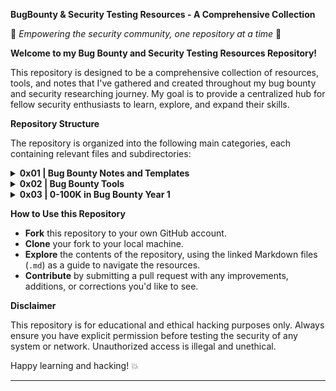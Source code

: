 

**BugBounty & Security Testing Resources - A Comprehensive Collection**

🔐 *Empowering the security community, one repository at a time* 🔐

**Welcome to my Bug Bounty and Security Testing Resources Repository!**

This repository is designed to be a comprehensive collection of resources, tools, and notes that I've gathered and created throughout my bug bounty and security researching journey. My goal is to provide a centralized hub for fellow security enthusiasts to learn, explore, and expand their skills.

**Repository Structure**

The repository is organized into the following main categories, each containing relevant files and subdirectories:

<details>
<summary> <strong>0x01 | Bug Bounty Notes and Templates</strong></summary>
    
1.  Bug Bounty Testing Note Template
     * [Personal Bug Bounty Testing Note](https://github.com/alpernae/bugbounty/blob/main/0x01/BugBountyTestingNoteTemplate.md)
</details>

<details>
<summary> <strong>0x02 | Bug Bounty Tools</strong></summary>
    
1.  HackerOne Related Tools
     * [HackerOne](https://github.com/alpernae/bugbounty/tree/main/0x02/HackerOne)
</details>

<details>
<summary> <strong>0x03 | 0-100K in Bug Bounty Year 1</strong></summary>

<img src="https://pbs.twimg.com/media/F5V3KE8WoAAZBoH?format=jpg" height="300" width="300">

This structured 0-100K learning and hunting path is inspired by insights from [@techycodec08](https://x.com/techycodec08) and [@Rhynorater](https://x.com/Rhynorater), including valuable lessons shared on their [podcast](https://youtu.be/yxc2jVKE-jo). The road map focuses on progressing from foundational web security concepts to advanced bug bounty techniques, helping you build skills while moving towards consistent results. With a balance of learning and practical hunting, this roadmap is designed to guide you through key milestones to achieve success in bug bounty programs.

</details>

**How to Use this Repository**

- **Fork** this repository to your own GitHub account.
- **Clone** your fork to your local machine.
- **Explore** the contents of the repository, using the linked Markdown files (`.md`) as a guide to navigate the resources.
- **Contribute** by submitting a pull request with any improvements, additions, or corrections you'd like to see.

**Disclaimer**

This repository is for educational and ethical hacking purposes only. Always ensure you have explicit permission before testing the security of any system or network. Unauthorized access is illegal and unethical.

Happy learning and hacking! 💥

---
